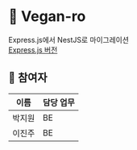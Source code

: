 # 🥦 Vegan-ro

Express.js에서 NestJS로 마이그레이션<br />
[Express.js 버전](https://github.com/parkjiwonnn/Vegan-ro)

## 📍 참여자

| 이름   | 담당 업무 |
| ------ | --------- |
| 박지원 | BE        |
| 이진주 | BE        |

<br />
